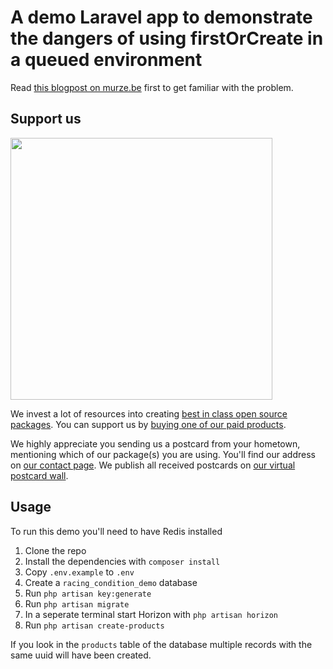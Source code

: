 

# A demo Laravel app to demonstrate the dangers of using firstOrCreate in a queued environment

Read [this blogpost on murze.be](https://murze.be/breaking-laravels-firstorcreate-using-race-conditions) first to get familiar with the problem.

## Support us

[<img src="https://github-ads.s3.eu-central-1.amazonaws.com/first-or-create-racing-condition-demo.jpg?t=1" width="419px" />](https://spatie.be/github-ad-click/first-or-create-racing-condition-demo)

We invest a lot of resources into creating [best in class open source packages](https://spatie.be/open-source). You can support us by [buying one of our paid products](https://spatie.be/open-source/support-us).

We highly appreciate you sending us a postcard from your hometown, mentioning which of our package(s) you are using. You'll find our address on [our contact page](https://spatie.be/about-us). We publish all received postcards on [our virtual postcard wall](https://spatie.be/open-source/postcards).

## Usage

To run this demo you'll need to have Redis installed

1. Clone the repo
2. Install the dependencies with `composer install`
3. Copy `.env.example` to `.env`
4. Create a `racing_condition_demo` database
5. Run `php artisan key:generate`
6. Run `php artisan migrate`
7. In a seperate terminal start Horizon with `php artisan horizon`
8. Run `php artisan create-products`

If you look in the `products` table of the database multiple records with the same uuid will have been created.
